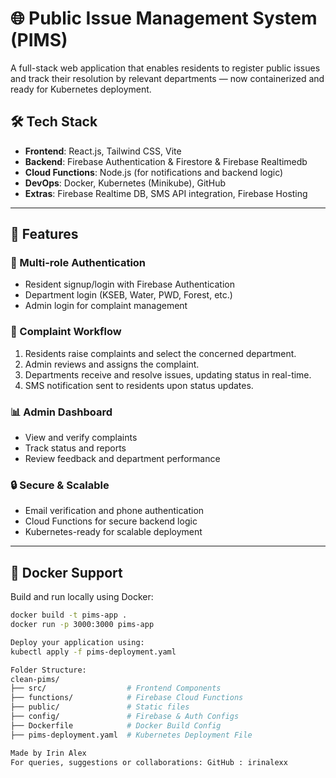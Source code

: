 # 🌐 Public Issue Management System (PIMS)

A full-stack web application that enables residents to register public issues and track their resolution by relevant departments — now containerized and ready for Kubernetes deployment.

## 🛠️ Tech Stack

- **Frontend**: React.js, Tailwind CSS, Vite
- **Backend**: Firebase Authentication & Firestore & Firebase Realtimedb
- **Cloud Functions**: Node.js (for notifications and backend logic)
- **DevOps**: Docker, Kubernetes (Minikube), GitHub
- **Extras**: Firebase Realtime DB, SMS API integration, Firebase Hosting

---

## 🚀 Features

### 👥 Multi-role Authentication
- Resident signup/login with Firebase Authentication
- Department login (KSEB, Water, PWD, Forest, etc.)
- Admin login for complaint management

### 📝 Complaint Workflow
1. Residents raise complaints and select the concerned department.
2. Admin reviews and assigns the complaint.
3. Departments receive and resolve issues, updating status in real-time.
4. SMS notification sent to residents upon status updates.

### 📊 Admin Dashboard
- View and verify complaints
- Track status and reports
- Review feedback and department performance

### 🔒 Secure & Scalable
- Email verification and phone authentication
- Cloud Functions for secure backend logic
- Kubernetes-ready for scalable deployment

---

## 🐳 Docker Support

Build and run locally using Docker:

```bash
docker build -t pims-app .
docker run -p 3000:3000 pims-app

Deploy your application using:
kubectl apply -f pims-deployment.yaml

Folder Structure:
clean-pims/
├── src/                  # Frontend Components
├── functions/            # Firebase Cloud Functions
├── public/               # Static files
├── config/               # Firebase & Auth Configs
├── Dockerfile            # Docker Build Config
├── pims-deployment.yaml  # Kubernetes Deployment File

Made by Irin Alex
For queries, suggestions or collaborations: GitHub : irinalexx
